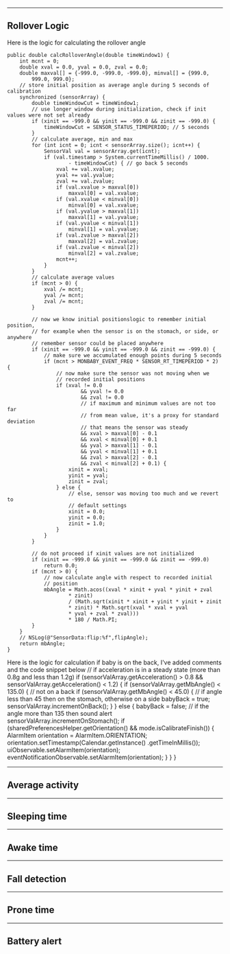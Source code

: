 ---------------
Rollover Logic
---------------
Here is the logic for calculating the rollover angle

    public double calcRolloverAngle(double timeWindow1) {
        int mcnt = 0;
        double xval = 0.0, yval = 0.0, zval = 0.0;
        double maxval[] = {-999.0, -999.0, -999.0}, minval[] = {999.0,
            999.0, 999.0};
        // store initial position as average angle during 5 seconds of calibration
        synchronized (sensorArray) {
            double timeWindowCut = timeWindow1;
            // use longer window during initialization, check if init values were not set already
            if (xinit == -999.0 && yinit == -999.0 && zinit == -999.0) {
                timeWindowCut = SENSOR_STATUS_TIMEPERIOD; // 5 seconds
            }
            // calculate average, min and max
            for (int icnt = 0; icnt < sensorArray.size(); icnt++) {
                SensorVal val = sensorArray.get(icnt);
                if (val.timestamp > System.currentTimeMillis() / 1000.
                        - timeWindowCut) { // go back 5 seconds
                    xval += val.xvalue;
                    yval += val.yvalue;
                    zval += val.zvalue;
                    if (val.xvalue > maxval[0])
                        maxval[0] = val.xvalue;
                    if (val.xvalue < minval[0])
                        minval[0] = val.xvalue;
                    if (val.yvalue > maxval[1])
                        maxval[1] = val.yvalue;
                    if (val.yvalue < minval[1])
                        minval[1] = val.yvalue;
                    if (val.zvalue > maxval[2])
                        maxval[2] = val.zvalue;
                    if (val.zvalue < minval[2])
                        minval[2] = val.zvalue;
                    mcnt++;
                }
            }
            // calculate average values
            if (mcnt > 0) {
                xval /= mcnt;
                yval /= mcnt;
                zval /= mcnt;
            }

            // now we know initial positionslogic to remember initial position, 
            // for example when the sensor is on the stomach, or side, or anywhere
            // remember sensor could be placed anywhere
            if (xinit == -999.0 && yinit == -999.0 && zinit == -999.0) {
                // make sure we accumulated enough points during 5 seconds
                if (mcnt > MONBABY_EVENT_FREQ * SENSOR_RT_TIMEPERIOD * 2) {
                    // now make sure the sensor was not moving when we
                    // recorded initial positions
                    if (xval != 0.0
                            && yval != 0.0
                            && zval != 0.0
                            // if maximum and minimum values are not too far
                            // from mean value, it's a proxy for standard deviation
                            // that means the sensor was steady
                            && xval > maxval[0] - 0.1
                            && xval < minval[0] + 0.1
                            && yval > maxval[1] - 0.1
                            && yval < minval[1] + 0.1
                            && zval > maxval[2] - 0.1
                            && zval < minval[2] + 0.1) {
                        xinit = xval;
                        yinit = yval;
                        zinit = zval;
                    } else {
                        // else, sensor was moving too much and we revert to
                        // default settings
                        xinit = 0.0;
                        yinit = 0.0;
                        zinit = 1.0;
                    }
                }
            }

            // do not proceed if xinit values are not initialized
            if (xinit == -999.0 && yinit == -999.0 && zinit == -999.0)
                return 0.0;
            if (mcnt > 0) {
                // now calculate angle with respect to recorded initial
                // position
                mbAngle = Math.acos((xval * xinit + yval * yinit + zval
                        * zinit)
                        / (Math.sqrt(xinit * xinit + yinit * yinit + zinit
                        * zinit) * Math.sqrt(xval * xval + yval
                        * yval + zval * zval)))
                        * 180 / Math.PI;
            }
        }
        // NSLog(@"SensorData:flip:%f",flipAngle);
        return mbAngle;
    }

Here is the logic for calculation if baby is on the back, I've added comments and the code snippet below
    // if acceleration is in a steady state (more than 0.8g and less than 1.2g)
    if (sensorValArray.getAcceleration() > 0.8
            && sensorValArray.getAcceleration() < 1.2) {
        if (sensorValArray.getMbAngle() < 135.0) { // not on a back
            if (sensorValArray.getMbAngle() < 45.0) { // if angle less than 45 then on the stomach, otherwise on a side
                babyBack = true;
                sensorValArray.incrementOnBack();
            }
        } else {
            babyBack = false;
            // if the angle more than 135 then sound alert
            sensorValArray.incrementOnStomach();
            if (sharedPreferencesHelper.getOrientation()
                    && mode.isCalibrateFinish()) {
                AlarmItem orientation = AlarmItem.ORIENTATION;
                orientation.setTimestamp(Calendar.getInstance()
                        .getTimeInMillis());
                uiObservable.setAlarmItem(orientation);
                eventNotificationObservable.setAlarmItem(orientation);
            }
        }
    }

------------
Average activity
------------

------------
Sleeping time
------------

------------
Awake time
------------

------------
Fall detection
------------

------------
Prone time
------------

------------
Battery alert
------------

